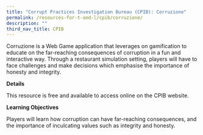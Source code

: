 ```yaml
---
title: "Corrupt Practices Investigation Bureau (CPIB): Corruzione"
permalink: /resources-for-t-and-l/cpib/corruzione/
description: ""
third_nav_title: CPIB
---
```

Corruzione is a Web Game application that leverages on gamification to educate on the far-reaching consequences of corruption in a fun and interactive way. Through a restaurant simulation setting, players will have to face challenges and make decisions which emphasise the importance of honesty and integrity.

**Details**

This resource is free and available to access online on the CPIB website.

**Learning Objectives**

Players will learn how corruption can have far-reaching consequences, and the importance of inculcating values such as integrity and honesty.